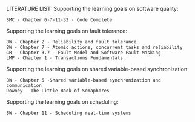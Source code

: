 LITERATURE LIST:
Supporting the learning goals on software quality:

	SMC - Chapter 6-7-11-32 - Code Complete
Supporting the learning goals on fault tolerance:

	BW - Chapter 2 - Reliability and fault tolerance
	BW - Chapter 7 - Atomic actions, concurrent tasks and reliability
	GR - Chapter 3.7 - Fault Model and Software Fault Masking
	LMP - Chapter 1 - Transactions Fundamentals
Supporting the learning goals on shared variable-based synchronization:

	BW - Chapter 5 -Shared variable-based synchronization and communication
	Downey - The Little Book of Semaphores
Supporting the learning goals on scheduling:

	BW - Chapter 11 - Scheduling real-time systems

